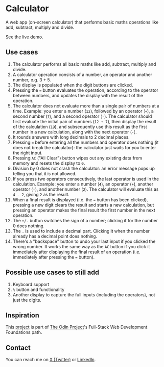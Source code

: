 # Calculator

A web app (on-screen calculator) that performs basic maths operations like add, subtract, multiply and divide.

See the [live demo](https://nzubeifechukwu-calculator.netlify.app/).

## Use cases

1. The calculator performs all basic maths like add, subtract, multiply and divide.
2. A calculator operation consists of a number, an operator and another number, e.g. 3 + 5.
3. The display is populated when the digit buttons are clicked.
4. Pressing the `=` button evaluates the operation, according to the operator between numbers, and updates the display with the result of the operation.
5. The calculator does not evaluate more than a single pair of numbers at a time. Example: you enter a number (`12`), followed by an operator (`+`), a second number (`7`), and a second operator (`-`). The calculator should first evaluate the initial pair of numbers (`12 + 7`), then display the result of the calculation (`19`), and subsequently use this result as the first number in a new calculation, along with the next operator (`-`).
6. It rounds answers with long decimals to 2 decimal places.
7. Pressing `=` before entering all the numbers and operator does nothing (it does not break the calculator): the calculator just waits for you to enter the right input.
8. Pressing `AC` ("All Clear") button wipes out any existing data from memory and resets the display to `0`.
9. Division by 0 does not crash the calculator: an error message pops up telling you that it is not allowed.
10. If you press two operators consecutively, the last operator is used in the calculation. Example: you enter a number (`4`), an operator (`+`), another operator (`-`), and another number (`2`). The calculator will evaluate this as `4 - 2`, giving `2` as the result.
11. When a final result is displayed (i.e. the `=` button has been clicked), pressing a new digit clears the result and starts a new calculation, but pressing an operator makes the final result the first number in the next operation.
12. The `+/-` button switches the sign of a number; clicking it for the number 0 does nothing.
13. The `.` is used to include a decimal part. Clicking it when the number already has a decimal point does nothing.
14. There's a "backspace" button to undo your last input if you clicked the wrong number. It works the same way as the `AC` button if you click it immediately after displaying the final result of an operation (i.e. immediately after pressing the `=` button).

## Possible use cases to still add

1. Keyboard support
2. `%` button and functionality
3. Another display to capture the full inputs (including the operators), not just the digits.

## Inspiration

This [project](https://www.theodinproject.com/lessons/foundations-calculator) is part of [The Odin Project](https://www.theodinproject.com/)'s Full-Stack Web Development Foundations path.

## Contact

You can reach me on [X (Twitter)](https://x.com/NzubeIfechukwu) or [LinkedIn](https://linkedin.com/in/nzubeifechukwu).
